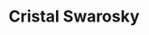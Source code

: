 ---
title: "Cristal Swarosky"
draft: false
description : "Cristal Swarosky"
menu:
  main:
    identifier: 'Cristal Swarosky'
    parent: 'aros'
    weight: 60
---